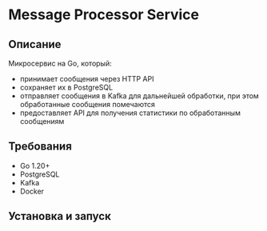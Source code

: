 # Message Processor Service

## Описание

Микросервис на Go, который:
- принимает сообщения через HTTP API
- сохраняет их в PostgreSQL
- отправляет сообщения в Kafka для дальнейшей обработки, при этом обработанные сообщения помечаются
- предоставляет API для получения статистики по обработанным сообщениям

## Требования

- Go 1.20+
- PostgreSQL
- Kafka
- Docker

## Установка и запуск